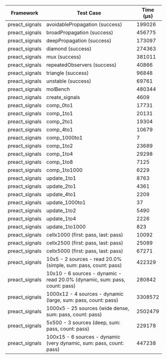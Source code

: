 | Framework | Test Case | Time (μs) |
| --- | --- | --- |
| preact_signals | avoidablePropagation (success) | 199026 |
| preact_signals | broadPropagation (success) | 456775 |
| preact_signals | deepPropagation (success) | 173097 |
| preact_signals | diamond (success) | 274363 |
| preact_signals | mux (success) | 381011 |
| preact_signals | repeatedObservers (success) | 40866 |
| preact_signals | triangle (success) | 96848 |
| preact_signals | unstable (success) | 69761 |
| preact_signals | molBench | 480344 |
| preact_signals | create_signals | 4609 |
| preact_signals | comp_0to1 | 17731 |
| preact_signals | comp_1to1 | 20131 |
| preact_signals | comp_2to1 | 19304 |
| preact_signals | comp_4to1 | 10679 |
| preact_signals | comp_1000to1 | 7 |
| preact_signals | comp_1to2 | 23689 |
| preact_signals | comp_1to4 | 29298 |
| preact_signals | comp_1to8 | 7125 |
| preact_signals | comp_1to1000 | 6229 |
| preact_signals | update_1to1 | 8763 |
| preact_signals | update_2to1 | 4361 |
| preact_signals | update_4to1 | 2209 |
| preact_signals | update_1000to1 | 37 |
| preact_signals | update_1to2 | 5490 |
| preact_signals | update_1to4 | 2226 |
| preact_signals | update_1to1000 | 823 |
| preact_signals | cellx1000 (first: pass, last: pass) | 10092 |
| preact_signals | cellx2500 (first: pass, last: pass) | 25089 |
| preact_signals | cellx5000 (first: pass, last: pass) | 67271 |
| preact_signals | 10x5 - 2 sources - read 20.0% (simple, sum: pass, count: pass) | 422329 |
| preact_signals | 10x10 - 6 sources - dynamic - read 20.0% (dynamic, sum: pass, count: pass) | 280842 |
| preact_signals | 1000x12 - 4 sources - dynamic (large, sum: pass, count: pass) | 3308572 |
| preact_signals | 1000x5 - 25 sources (wide dense, sum: pass, count: pass) | 2502479 |
| preact_signals | 5x500 - 3 sources (deep, sum: pass, count: pass) | 229178 |
| preact_signals | 100x15 - 6 sources - dynamic (very dynamic, sum: pass, count: pass) | 447238 |
